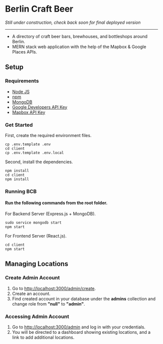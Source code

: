 # Berlin Craft Beer

*Still under construction, check back soon for final deployed version* 

---
* A directory of craft beer bars, brewhouses, and bottleshops around Berlin.
* MERN stack web application with the help of the Mapbox & Google Places APIs. 




## Setup

### Requirements

* [Node JS](https://nodejs.org/en/)
* [npm](https://www.npmjs.com/get-npm)
* [MongoDB](https://docs.mongodb.com/manual/installation/)
* [Google Developers API Key](https://developers.google.com/maps/documentation/javascript/get-api-key)
* [Mapbox API Key](https://docs.mapbox.com/api/)

### Get Started

First, create the required environment files.

```console
cp .env.template .env
cd client
cp .env.template .env.local
```

Second, install the dependencies.

```console
npm install
cd client
npm install
```


### Running BCB

#### Run the following commands from the root folder.

For Backend Server (Express.js + MongoDB).

```console
sudo service mongodb start
npm start
```

For Frontend Server (React.js).
```console
cd client
npm start
```

## Managing Locations

### Create Admin Account

1. Go to [http://localhost:3000/admin/create](http://localhost:3000/admin/create).
2. Create an account.
3. Find created account in your database under the **admins** collection and change role from **"null"** to **"admin"**.

### Accessing Admin Account

1. Go to [http://localhost:3000/admin](http://localhost:3000/admin/) and log in with your credentials.
2. You will be directed to a dashboard showing existing locations, and a link to add additional locations.

